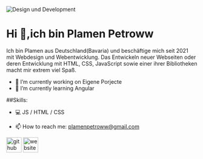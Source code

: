 ![Design und Development](https://www.analyticsinsight.net/wp-content/uploads/2020/11/Artificial-Intelligence-5.jpg)
# Hi 👋,ich bin Plamen Petroww

Ich bin Plamen aus Deutschland(Bavaria) und beschäftige mich seit 2021 mit Webdesign und Webentwicklung. Das Entwickeln neuer Webseiten oder deren Entwicklung mit HTML, CSS, JavaScript sowie einer ihrer Bibliotheken macht mir extrem viel Spaß.

- 🔭 I’m currently working on Eigene Porjecte 
- 🌱 I’m currently learning Angular 

##Skills:
* 💻 JS / HTML / CSS

- 📫 How to reach me: plamenpetroww@gmail.com 


[<img src='https://cdn.jsdelivr.net/npm/simple-icons@3.0.1/icons/github.svg' alt='github' height='40'>](https://github.com/plamenpetroww)  [<img src='https://cdn.jsdelivr.net/npm/simple-icons@3.0.1/icons/icloud.svg' alt='website' height='40'>](https://kontakt.petroww.com/)  

